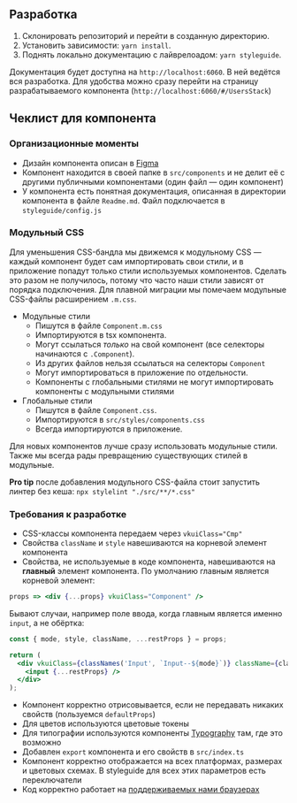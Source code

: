 ## Разработка
1. Склонировать репозиторий и перейти в созданную директорию.
2. Установить зависимости: `yarn install`.
3. Поднять локально документацию с лайврелоадом: `yarn styleguide`.

Документация будет доступна на `http://localhost:6060`. В ней ведётся вся разработка. Для удобства можно сразу перейти на страницу разрабатываемого компонента (`http://localhost:6060/#/UsersStack`)

## Чеклист для компонента

### Организационные моменты

* Дизайн компонента описан в [Figma](https://www.figma.com/@vk)
* Компонент находится в своей папке в `src/components` и не делит её с другими публичными компонентами (один файл — один компонент)
* У компонента есть понятная документация, описанная в директории компонента в файле `Readme.md`. Файл подключается в `styleguide/config.js`

### Модульный CSS

Для уменьшения CSS-бандла мы движемся к модульному CSS — каждый компонент будет сам импортировать свои стили, и в приложение попадут только стили используемых компонентов. Сделать это разом не получилось, потому что часто наши стили зависят от порядка подключения. Для плавной миграции мы помечаем модульные CSS-файлы расширением `.m.css`.

- Модульные стили
  - Пишутся в файле `Component.m.css`
  - Импортируются в tsx компонента.
  - Могут ссылаться _только_ на свой компонент (все селекторы начинаются с `.Component`).
  - Из других файлов нельзя ссылаться на селекторы `Component`
  - Могут импортироваться в приложение по отдельности.
  - Компоненты с глобальными стилями не могут импортировать компоненты с модульными стилями
- Глобальные стили
  - Пишутся в файле `Component.css`.
  - Импортируются в `src/styles/components.css`
  - Всегда импортируются в приложение.

Для новых компонентов лучше сразу использовать модульные стили. Также мы всегда рады превращению существующих стилей в модульные.

__Pro tip__ после добавления модульного CSS-файла стоит запустить линтер без кеша: `npx stylelint "./src/**/*.css"`

### Требования к разработке

* CSS-классы компонента передаем через `vkuiClass="Cmp"`
* Свойства `className` и `style` навешиваются на корневой элемент компонента
* Свойства, не используемые в коде компонента, навешиваются на **главный** элемент компонента. По умолчанию главным является корневой элемент:
```jsx
props => <div {...props} vkuiClass="Component" />
```

Бывают случаи, например поле ввода, когда главным является именно `input`, а не обёртка:
```jsx
const { mode, style, className, ...restProps } = props;

return (
  <div vkuiClass={classNames('Input', `Input--${mode}`)} className={className} style={style}>
    <input {...restProps} />
  </div>
);
```
* Компонент корректно отрисовывается, если не передавать никаких свойств (пользуемся `defaultProps`)
* Для цветов используются цветовые токены
* Для типографии используются компоненты [Typography](https://vkcom.github.io/VKUI/#!/Typography) там, где это возможно
* Добавлен `export` компонента и его свойств в `src/index.ts`
* Компонент корректно отображается на всех платформах, размерах и цветовых схемах. В styleguide для всех этих параметров есть переключатели
* Код корректно работает на [поддерживаемых нами браузерах](https://github.com/VKCOM/VKUI#%D0%B1%D1%80%D0%B0%D1%83%D0%B7%D0%B5%D1%80%D1%8B)
